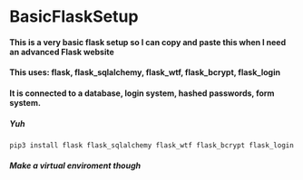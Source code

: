 # BasicFlaskSetup
#### This is a very basic flask setup so I can copy and paste this when I need an advanced Flask website
#### This uses: flask, flask_sqlalchemy, flask_wtf, flask_bcrypt, flask_login
#### It is connected to a database, login system, hashed passwords, form system.
##### Yuh
```
pip3 install flask flask_sqlalchemy flask_wtf flask_bcrypt flask_login
```
##### Make a virtual enviroment though

